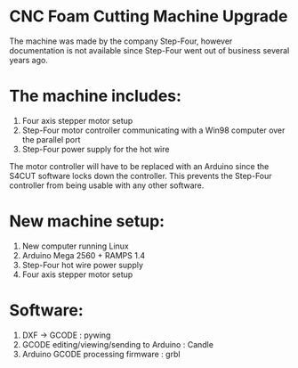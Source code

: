 # CNC Foam Cutting Machine Upgrade

The machine was made by the company Step-Four, however documentation is not available since Step-Four went out of business several years ago.

# The machine includes:

1. Four axis stepper motor setup
2. Step-Four motor controller communicating with a Win98 computer over the parallel port
3. Step-Four power supply for the hot wire

The motor controller will have to be replaced with an Arduino since the S4CUT software locks down the controller.
This prevents the Step-Four controller from being usable with any other software.

# New machine setup:

1. New computer running Linux
2. Arduino Mega 2560 + RAMPS 1.4
3. Step-Four hot wire power supply
4. Four axis stepper motor setup

# Software:

1. DXF -> GCODE : pywing
2. GCODE editing/viewing/sending to Arduino : Candle
3. Arduino GCODE processing firmware : grbl

